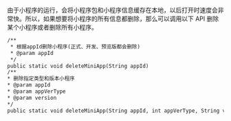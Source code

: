 由于小程序的运行，会将小程序包和小程序信息缓存在本地，以后打开时速度会非常快。所以，如果想要将小程序的所有信息都删除，那么可以调用以下 API 删除某个小程序或者删除所有小程序。
``` html
/**
 * 根据appId删除小程序(正式、开发、预览版都会删除) 
 * @param appId 
 */
public static void deleteMiniApp(String appId) 
/** 
* 删除指定类型和版本小程序 
* @param appId 
* @param appVerType 
* @param version 
*/
public static void deleteMiniApp(String appId, int appVerType, String version)
```

